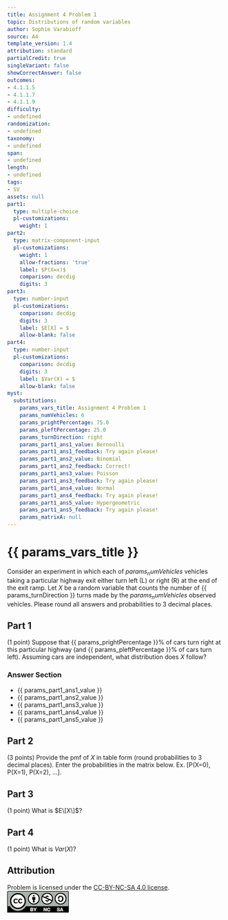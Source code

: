 ```yaml
---
title: Assignment 4 Problem 1
topic: Distributions of random variables
author: Sophie Varabioff
source: A4
template_version: 1.4
attribution: standard
partialCredit: true
singleVariant: false
showCorrectAnswer: false
outcomes:
- 4.1.1.5
- 4.1.1.7
- 4.1.1.9
difficulty:
- undefined
randomization:
- undefined
taxonomy:
- undefined
span:
- undefined
length:
- undefined
tags:
- SV
assets: null
part1:
  type: multiple-choice
  pl-customizations:
    weight: 1
part2:
  type: matrix-component-input
  pl-customizations:
    weight: 1
    allow-fractions: 'true'
    label: $P(X=x)$
    comparison: decdig
    digits: 3
part3:
  type: number-input
  pl-customizations:
    comparison: decdig
    digits: 3
    label: $E[X] = $
    allow-blank: false
part4:
  type: number-input
  pl-customizations:
    comparison: decdig
    digits: 3
    label: $Var(X) = $
    allow-blank: false
myst:
  substitutions:
    params_vars_title: Assignment 4 Problem 1
    params_numVehicles: 6
    params_prightPercentage: 75.0
    params_pleftPercentage: 25.0
    params_turnDirection: right
    params_part1_ans1_value: Bernoulli
    params_part1_ans1_feedback: Try again please!
    params_part1_ans2_value: Binomial
    params_part1_ans2_feedback: Correct!
    params_part1_ans3_value: Poisson
    params_part1_ans3_feedback: Try again please!
    params_part1_ans4_value: Normal
    params_part1_ans4_feedback: Try again please!
    params_part1_ans5_value: Hypergeometric
    params_part1_ans5_feedback: Try again please!
    params_matrixA: null
---
```

# {{ params_vars_title }}
Consider an experiment in which each of ${{ params_numVehicles }}$ vehicles taking a particular highway exit either turn left (L) or right (R) at the end of the exit ramp. Let $X$ be a random variable that counts the number of {{ params_turnDirection }} turns made by the ${{ params_numVehicles }}$ observed vehicles. Please round all answers and probabilities to 3 decimal places.

## Part 1

(1 point) Suppose that {{ params_prightPercentage }}% of cars turn right at this particular highway (and {{ params_pleftPercentage }}% of cars turn left). Assuming cars are independent, what distribution does $X$ follow?

### Answer Section

- {{ params_part1_ans1_value }}
- {{ params_part1_ans2_value }}
- {{ params_part1_ans3_value }}
- {{ params_part1_ans4_value }}
- {{ params_part1_ans5_value }}

## Part 2

(3 points) Provide the pmf of $X$ in table form (round probabilities to 3 decimal places). Enter the probabilities in the matrix below. Ex. \[P(X=0), P(X=1), P(X=2), ...\].

<pl-matrix-latex params-name="matrixA"></pl-matrix-latex>

## Part 3

(1 point) What is $E\[X\]$?

## Part 4

(1 point) What is $Var(X)$?

## Attribution

Problem is licensed under the [CC-BY-NC-SA 4.0 license](https://creativecommons.org/licenses/by-nc-sa/4.0/).<br> ![The Creative Commons 4.0 license requiring attribution-BY, non-commercial-NC, and share-alike-SA license.](https://raw.githubusercontent.com/firasm/bits/master/by-nc-sa.png)